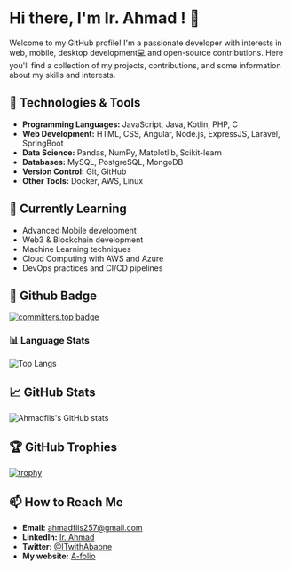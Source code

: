 # Hi there, I'm Ir. Ahmad ! 👋

Welcome to my GitHub profile! I'm a passionate developer with interests in web, mobile, desktop development💻  and open-source contributions. Here you'll find a collection of my projects, contributions, and some information about my skills and interests.

## 🔧 Technologies & Tools

- **Programming Languages:** JavaScript, Java, Kotlin, PHP, C
- **Web Development:** HTML, CSS, Angular, Node.js, ExpressJS, Laravel, SpringBoot 
- **Data Science:** Pandas, NumPy, Matplotlib, Scikit-learn
- **Databases:** MySQL, PostgreSQL, MongoDB
- **Version Control:** Git, GitHub
- **Other Tools:** Docker, AWS, Linux

## 🌱 Currently Learning
- Advanced Mobile development 
- Web3 & Blockchain development 
- Machine Learning techniques
- Cloud Computing with AWS and Azure
- DevOps practices and CI/CD pipelines

## 🏅 Github Badge

[![committers.top badge](https://user-badge.committers.top/burundi/Ahmadfils.svg)](https://user-badge.committers.top/burundi/Ahmadfils)

### 📊 Language Stats

![Top Langs](https://github-readme-stats.vercel.app/api/top-langs/?username=Ahmadfils&layout=compact&theme=radical)


## 📈 GitHub Stats

![Ahmadfils's GitHub stats](https://github-readme-stats.vercel.app/api?username=Ahmadfils&show_icons=true&theme=radical)

## 🏆 GitHub Trophies

[![trophy](https://github-profile-trophy.vercel.app/?username=Ahmadfils&theme=onedark)](https://github.com/ryo-ma/github-profile-trophy)

## 📫 How to Reach Me

- **Email:** ahmadfils257@gmail.com
- **LinkedIn:** [Ir. Ahmad](https://www.linkedin.com/in/abasi-ahmad-bb55a2342)
- **Twitter:** [@ITwithAbaone](https://x.com/ITwithAbaone)
- **My website:** [A-folio](ahmadfils.githubi.io/Afolio)
